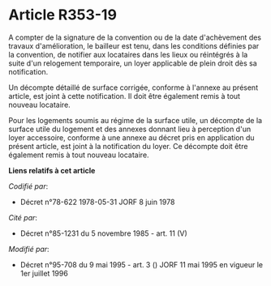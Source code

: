 # Article R353-19

A compter de la signature de la convention ou de la date d'achèvement des travaux d'amélioration, le bailleur est tenu, dans
les conditions définies par la convention, de notifier aux locataires dans les lieux ou réintégrés à la suite d'un relogement
temporaire, un loyer applicable de plein droit dès sa notification.

Un décompte détaillé de surface corrigée, conforme à l'annexe au présent article, est joint à cette notification. Il doit
être également remis à tout nouveau locataire.

Pour les logements soumis au régime de la surface utile, un décompte de la surface utile du logement et des annexes donnant
lieu à perception d'un loyer accessoire, conforme à une annexe au décret pris en application du présent article, est joint à
la notification du loyer. Ce décompte doit être également remis à tout nouveau locataire.

**Liens relatifs à cet article**

_Codifié par_:

  - Décret n°78-622 1978-05-31 JORF 8 juin 1978

_Cité par_:

  - Décret n°85-1231 du 5 novembre 1985 - art. 11 (V)

_Modifié par_:

  - Décret n°95-708 du 9 mai 1995 - art. 3 () JORF 11 mai 1995 en vigueur le 1er juillet 1996
